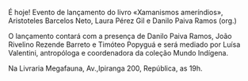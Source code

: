 É hoje! 
Evento de lançamento do livro «Xamanismos ameríndios», Aristoteles Barcelos Neto, Laura Pérez Gil e Danilo Paiva Ramos (org.)

O lançamento contará com a presença de Danilo Paiva Ramos, João Rivelino Rezende Barreto e Timóteo Popyguá e será mediado por Luísa Valentini, antropóloga e coordenadora da coleção Mundo Indígena.

Na Livraria Megafauna, Av.\,Ipiranga 200, República, as 19h.
